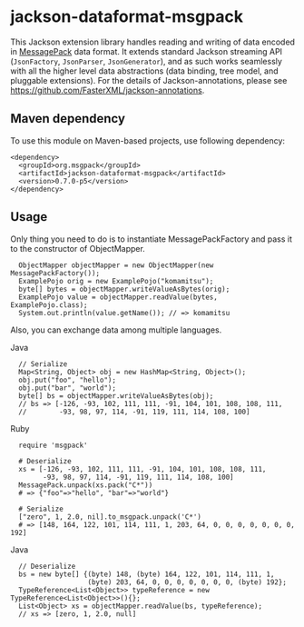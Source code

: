 # jackson-dataformat-msgpack

This Jackson extension library handles reading and writing of data encoded in [MessagePack](http://msgpack.org/) data format.
It extends standard Jackson streaming API (`JsonFactory`, `JsonParser`, `JsonGenerator`), and as such works seamlessly with all the higher level data abstractions (data binding, tree model, and pluggable extensions). For the details of Jackson-annotations, please see https://github.com/FasterXML/jackson-annotations.

## Maven dependency

To use this module on Maven-based projects, use following dependency:

```
<dependency>
  <groupId>org.msgpack</groupId>
  <artifactId>jackson-dataformat-msgpack</artifactId>
  <version>0.7.0-p5</version>
</dependency>
```

## Usage

Only thing you need to do is to instantiate MessagePackFactory and pass it to the constructor of ObjectMapper.

```
  ObjectMapper objectMapper = new ObjectMapper(new MessagePackFactory());
  ExamplePojo orig = new ExamplePojo("komamitsu");
  byte[] bytes = objectMapper.writeValueAsBytes(orig);
  ExamplePojo value = objectMapper.readValue(bytes, ExamplePojo.class);
  System.out.println(value.getName()); // => komamitsu
```

Also, you can exchange data among multiple languages.

Java

```
  // Serialize
  Map<String, Object> obj = new HashMap<String, Object>();
  obj.put("foo", "hello");
  obj.put("bar", "world");
  byte[] bs = objectMapper.writeValueAsBytes(obj);
  // bs => [-126, -93, 102, 111, 111, -91, 104, 101, 108, 108, 111,
  //        -93, 98, 97, 114, -91, 119, 111, 114, 108, 100]
```

Ruby

```
  require 'msgpack'

  # Deserialize
  xs = [-126, -93, 102, 111, 111, -91, 104, 101, 108, 108, 111,
        -93, 98, 97, 114, -91, 119, 111, 114, 108, 100]
  MessagePack.unpack(xs.pack("C*"))
  # => {"foo"=>"hello", "bar"=>"world"}

  # Serialize
  ["zero", 1, 2.0, nil].to_msgpack.unpack('C*')
  # => [148, 164, 122, 101, 114, 111, 1, 203, 64, 0, 0, 0, 0, 0, 0, 0, 192]
```

Java

```
  // Deserialize
  bs = new byte[] {(byte) 148, (byte) 164, 122, 101, 114, 111, 1,
                   (byte) 203, 64, 0, 0, 0, 0, 0, 0, 0, (byte) 192};
  TypeReference<List<Object>> typeReference = new TypeReference<List<Object>>(){};
  List<Object> xs = objectMapper.readValue(bs, typeReference);
  // xs => [zero, 1, 2.0, null]
```

